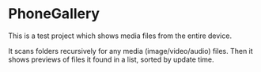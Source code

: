 # PhoneGallery
This is a test project which shows media files from the entire device. 

It scans folders recursively for any media (image/video/audio) files. Then it shows previews of files it found in a list, sorted by update time.
